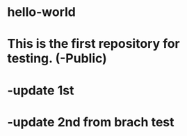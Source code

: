 # hello-world
# This is the first repository for testing. (-Public)
# -update 1st
# -update 2nd from brach test
